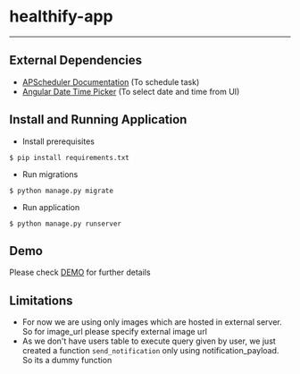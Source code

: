 # healthify-app

***
## External Dependencies 

* <a href="https://apscheduler.readthedocs.io/en/latest/" target="_blank">APScheduler Documentation</a> (To schedule task)
* <a href="https://github.com/dalelotts/angular-bootstrap-datetimepicker" target="_blank">Angular Date Time Picker</a> (To select date and time from UI)


## Install and Running Application

* Install prerequisites

```
$ pip install requirements.txt
```

* Run migrations

```
$ python manage.py migrate
```

* Run application

```
$ python manage.py runserver
```


## Demo

Please check <a href="https://healthify-app.herokuapp.com/" target="_blank">DEMO</a> for further details


## Limitations

* For now we are using only images which are hosted in external server. So for image_url please specify external image url
* As we don't have users table to execute query given by user, we just created a function ```send_notification``` only using notification_payload. So its a dummy function


